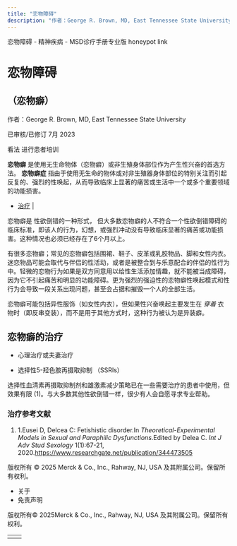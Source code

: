 ```yaml
---
title: "恋物障碍"
description: "作者：George R. Brown, MD, East Tennessee State University"
---
```


﻿恋物障碍 \- 精神疾病 \- MSD诊疗手册专业版 honeypot link

# 恋物障碍

## （恋物癖）

作者：George R. Brown, MD, East Tennessee State University

已审核/已修订 7月 2023

看法 进行患者培训

**恋物癖** 是使用无生命物体（恋物癖）或非生殖身体部位作为产生性兴奋的首选方法。 **恋物癖症** 指由于使用无生命的物体或对非生殖器身体部位的特别关注而引起反复的、强烈的性唤起，从而导致临床上显著的痛苦或生活中一个或多个重要领域的功能损害。

- [治疗](#治疗_v82333491_zh) \|

恋物癖是 性欲倒错的一种形式， 但大多数恋物癖的人不符合一个性欲倒错障碍的临床标准，即该人的行为，幻想，或强烈冲动没有导致临床显著的痛苦或功能损害。这种情况也必须已经存在了6个月以上。

有很多恋物癖；常见的恋物癖包括围裙、鞋子、皮革或乳胶物品、脚和女性内衣。迷恋物品可能会取代与伴侣的性活动，或者是被整合到与乐意配合的伴侣的性行为中。轻微的恋物行为如果是双方同意用以给性生活添加情趣，就不能被当成障碍，因为它不引起痛苦和明显的功能障碍。更为强烈的强迫性的恋物癖性唤起模式和性行为会导致一段关系出现问题，甚至会占据和摧毁一个人的全部生活。

恋物癖可能包括异性服饰（如女性内衣），但如果性兴奋唤起主要发生在 _穿着_ 衣物时（即反串变装），而不是用于其他方式时，这种行为被认为是异装癖。

## 恋物癖的治疗

- 心理治疗或夫妻治疗

- 选择性5-羟色胺再摄取抑制 （SSRIs）


选择性血清素再摄取抑制剂和雄激素减少策略已在一些需要治疗的患者中使用，但效果有限 (1)。与大多数其他性欲倒错一样，很少有人会自愿寻求专业帮助。

### 治疗参考文献

1. 1.Eusei D, Delcea C: Fetishistic disorder.In _Theoretical-Experimental Models in Sexual and Paraphilic Dysfunctions_.Edited by Delea C. _Int J Adv Stud Sexology_ 1(1):67-21, 2020.https://www.researchgate.net/publication/344473505




版权所有 © 2025
Merck & Co., Inc., Rahway, NJ, USA 及其附属公司。保留所有权利。

- 关于
- 免责声明

版权所有© 2025Merck & Co., Inc., Rahway, NJ, USA 及其附属公司。保留所有权利。

|     |     |
| --- | --- |
|  |  |